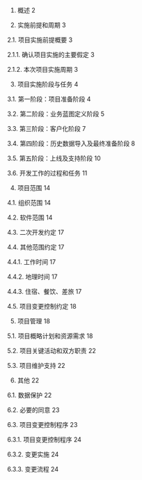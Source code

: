 1. 概述	2

2. 实施前提和周期	3

2.1. 项目实施前提概要	3

2.1.1. 确认项目实施的主要假定	3

2.1.2. 本次项目实施周期	3

3. 项目实施阶段与任务	4

3.1. 第一阶段：项目准备阶段	4

3.2. 第二阶段：业务蓝图定义阶段	5

3.3. 第三阶段：客户化阶段	7

3.4. 第四阶段：历史数据导入及最终准备阶段	8

3.5. 第五阶段：上线及支持阶段	10

3.6. 开发工作的过程和任务	11

4. 项目范围	14

4.1. 组织范围	14

4.2. 软件范围	14

4.3. 二次开发约定	17

4.4. 其他范围约定	17

4.4.1. 工作时间	17

4.4.2. 地理时间	17

4.4.3. 住宿、餐饮、差旅	17

4.5. 项目变更控制约定	18

5. 项目管理	18

5.1. 项目概略计划和资源需求	18

5.2. 项目关键活动和双方职责	22

5.3. 项目维护支持	22

6. 其他	22

6.1. 数据保护	22

6.2. 必要的同意	23

6.3. 项目变更控制程序	23

6.3.1. 项目变更控制程序	24

6.3.2. 变更实施	24

6.3.3. 变更流程	24
